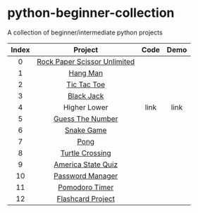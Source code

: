 # python-beginner-collection

A collection of beginner/intermediate python projects

| Index | Project | Code | Demo |
|:-:|:-:|:-:|:-:|
| 0 | [Rock Paper Scissor Unlimited](https://github.com/BonsenW/python-beginner-collection/tree/master/proj/Rock%20Paper%20Scissors) |
| 1 | [Hang Man](https://github.com/BonsenW/python-beginner-collection/tree/master/proj/Hang%20Man) |
| 2 | [Tic Tac Toe](https://github.com/BonsenW/python-beginner-collection/tree/master/proj/Tic%20Tac%20Toe) |
| 3 | [Black Jack](https://github.com/BonsenW/python-beginner-collection/blob/master/proj/Black%20Jack/README.md) |
| 4 | Higher Lower | link | link |
| 5 | [Guess The Number](https://github.com/BonsenW/python-beginner-collection/blob/master/proj/Guess%20The%20Number/README.md) |
| 6 | [Snake Game](https://github.com/BonsenW/python-beginner-collection/tree/master/proj/Snake%20Game) |
| 7 | [Pong](https://github.com/BonsenW/python-beginner-collection/tree/master/proj/Pong) |
| 8 | [Turtle Crossing](https://github.com/BonsenW/python-beginner-collection/tree/master/proj/Turtle%20Crossing) |
| 9 | [America State Quiz](https://github.com/BonsenW/python-beginner-collection/tree/master/proj/America%20State%20Quiz) |
| 10 | [Password Manager](https://github.com/BonsenW/python-beginner-collection/tree/1430fa7918374f60f2ee5292529565aa7f3fc96c/proj/Password%20Manager) |
| 11 | [Pomodoro Timer](https://github.com/BonsenW/python-beginner-collection/blob/master/proj/Pomodoro%20Timer/README.md) |
| 12 | [Flashcard Project](https://github.com/BonsenW/python-beginner-collection/tree/master/proj/Flashcard%20Project) |
